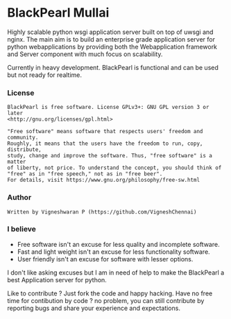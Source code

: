 # BlackPearl Mullai
Highly scalable python wsgi application server built on top of uwsgi and nginx.
The main aim is to build an enterprise grade application server for python
webapplications by providing both the Webapplication framework and Server
component with much focus on scalability.

Currently in heavy development.
BlackPearl is functional and can be used but not ready for realtime.

### License

    BlackPearl is free software. License GPLv3+: GNU GPL version 3 or later
    <http://gnu.org/licenses/gpl.html>

    "Free software" means software that respects users' freedom and community.
    Roughly, it means that the users have the freedom to run, copy, distribute,
    study, change and improve the software. Thus, "free software" is a matter
    of liberty, not price. To understand the concept, you should think of
    "free" as in "free speech," not as in "free beer".
    For details, visit https://www.gnu.org/philosophy/free-sw.html

### Author

    Written by Vigneshwaran P (https://github.com/VigneshChennai)

### I believe

* Free software isn't an excuse for less quality and incomplete software.
* Fast and light weight isn't an excuse for less functionality software.
* User friendly isn't an excuse for software with lesser options.

I don't like asking excuses
but I am in need of help to make the BlackPearl a best Application server for python.

Like to contribute ? Just fork the code and happy hacking.
Have no free time for contibution by code ?
no problem, you can still contribute by reporting bugs and share your experience and expectations.




